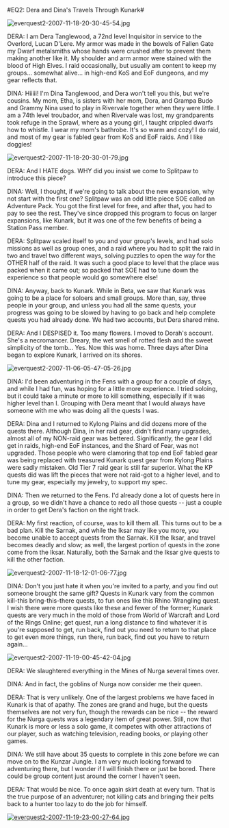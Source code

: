#EQ2: Dera and Dina's Travels Through Kunark#

![everquest2-2007-11-18-20-30-45-54.jpg](http://westkarana.com/wp-content/uploads/2007/11/everquest2-2007-11-18-20-30-45-54.jpg)

DERA: I am Dera Tanglewood, a 72nd level Inquisitor in service to the Overlord, Lucan D'Lere. My armor was made in the bowels of Fallen Gate my Dwarf metalsmiths whose hands were crushed after to prevent them making another like it. My shoulder and arm armor were stained with the blood of High Elves. I raid occasionally, but usually am content to keep my groups... somewhat alive... in high-end KoS and EoF dungeons, and my gear reflects that.

DINA: Hiiiii! I'm Dina Tanglewood, and Dera won't tell you this, but we're cousins. My mom, Etha, is sisters with her mom, Dora, and Grampa Budo and Grammy Nina used to play in Rivervale together when they were little. I am a 74th level troubador, and when Rivervale was lost, my grandparents took refuge in the Sprawl, where as a young girl, I taught crippled dwarfs how to whistle. I wear my mom's bathrobe. It's so warm and cozy! I do raid, and most of my gear is fabled gear from KoS and EoF raids. And I like doggies!



![everquest2-2007-11-18-20-30-01-79.jpg](http://westkarana.com/wp-content/uploads/2007/11/everquest2-2007-11-18-20-30-01-79.jpg)

DERA: And I HATE dogs. WHY did you insist we come to Splitpaw to introduce this piece?

DINA: Well, I thought, if we're going to talk about the new expansion, why not start with the first one? Splitpaw was an odd little piece SOE called an Adventure Pack. You got the first level for free, and after that, you had to pay to see the rest. They've since dropped this program to focus on larger expansions, like Kunark, but it was one of the few benefits of being a Station Pass member.

DERA: Splitpaw scaled itself to you and your group's levels, and had solo missions as well as group ones, and a raid where you had to split the raid in two and travel two different ways, solving puzzles to open the way for the OTHER half of the raid. It was such a good place to level that the place was packed when it came out; so packed that SOE had to tune down the experience so that people would go somewhere else!

DINA: Anyway, back to Kunark. While in Beta, we saw that Kunark was going to be a place for soloers and small groups. More than, say, three people in your group, and unless you had all the same quests, your progress was going to be slowed by having to go back and help complete quests you had already done. We had two accounts, but Dera shared mine.

DERA: And I DESPISED it. Too many flowers. I moved to Dorah's account. She's a necromancer. Dreary, the wet smell of rotted flesh and the sweet simplicity of the tomb... Yes. Now this was home. Three days after Dina began to explore Kunark, I arrived on its shores.

![everquest2-2007-11-06-05-47-05-26.jpg](http://westkarana.com/wp-content/uploads/2007/11/everquest2-2007-11-06-05-47-05-26.jpg)

DINA: I'd been adventuring in the Fens with a group for a couple of days, and while I had fun, was hoping for a little more experience. I tried soloing, but it could take a minute or more to kill something, especially if it was higher level than I. Grouping with Dera meant that I would always have someone with me who was doing all the quests I was.

DERA: Dina and I returned to Kylong Plains and did dozens more of the quests there. Although Dina, in her raid gear, didn't find many upgrades, almost all of my NON-raid gear was bettered. Significantly, the gear I did get in raids, high-end EoF instances, and the Shard of Fear, was not upgraded. Those people who were clamoring that top end EoF fabled gear was being replaced with treasured Kunark quest gear from Kylong Plains were sadly mistaken. Old Tier 7 raid gear is still far superior. What the KP quests did was lift the pieces that were not raid-got to a higher level, and to tune my gear, especially my jewelry, to support my spec.

DINA: Then we returned to the Fens. I'd already done a lot of quests here in a group, so we didn't have a chance to redo all those quests -- just a couple in order to get Dera's faction on the right track.

DERA: My first reaction, of course, was to kill them all. This turns out to be a bad plan. Kill the Sarnak, and while the Iksar may like you more, you become unable to accept quests from the Sarnak. Kill the Iksar, and travel becomes deadly and slow; as well, the largest portion of quests in the zone come from the Iksar. Naturally, both the Sarnak and the Iksar give quests to kill the other faction.

![everquest2-2007-11-18-12-01-06-77.jpg](http://westkarana.com/wp-content/uploads/2007/11/everquest2-2007-11-18-12-01-06-77.jpg)

DINA: Don't you just hate it when you're invited to a party, and you find out someone brought the same gift? Quests in Kunark vary from the common kill-this bring-this-there quests, to fun ones like this Rhino Wrangling quest. I wish there were more quests like these and fewer of the former; Kunark quests are very much in the mold of those from World of Warcraft and Lord of the Rings Online; get quest, run a long distance to find whatever it is you're supposed to get, run back, find out you need to return to that place to get even more things, run there, run back, find out you have to return again...

![everquest2-2007-11-19-00-45-42-04.jpg](http://westkarana.com/wp-content/uploads/2007/11/everquest2-2007-11-19-00-45-42-04.jpg)

DERA: We slaughtered everything in the Mines of Nurga several times over.

DINA: And in fact, the goblins of Nurga now consider me their queen.

DERA: That is very unlikely. One of the largest problems we have faced in Kunark is that of apathy. The zones are grand and huge, but the quests themselves are not very fun, though the rewards can be nice -- the reward for the Nurga quests was a legendary item of great power. Still, now that Kunark is more or less a solo game, it competes with other attractions of our player, such as watching television, reading books, or playing other games.

DINA: We still have about 35 quests to complete in this zone before we can move on to the Kunzar Jungle. I am very much looking forward to adventuring there, but I wonder if I will finish there or just be bored. There could be group content just around the corner I haven't seen.

DERA: That would be nice. To once again skirt death at every turn. That is the true purpose of an adventurer; not killing cats and bringing their pelts back to a hunter too lazy to do the job for himself.

[![everquest2-2007-11-19-23-00-27-64.jpg](http://westkarana.com/wp-content/uploads/2007/11/everquest2-2007-11-19-23-00-27-64.jpg)](http://westkarana.com/index.php/2007/11/20/eq2-dera-and-dinas-travels-through-kunark/1088/ "everquest2-2007-11-19-23-00-27-64.jpg")
